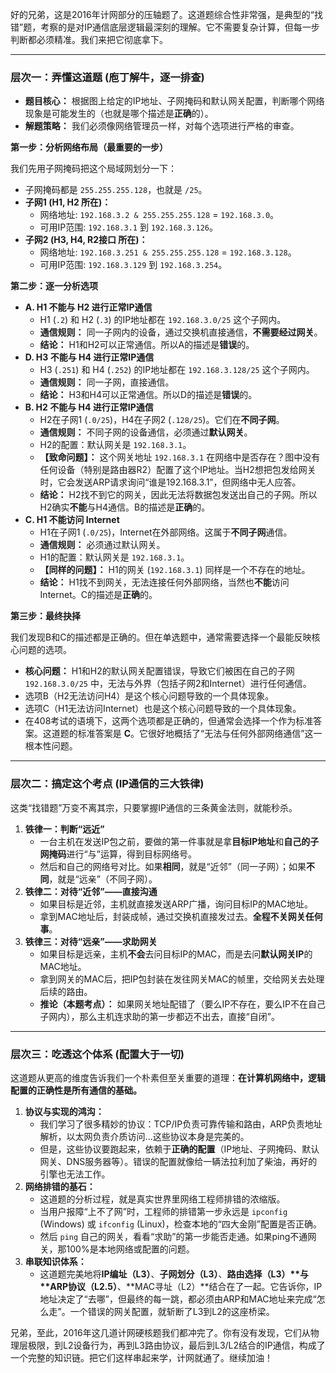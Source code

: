 好的兄弟，这是2016年计网部分的压轴题了。这道题综合性非常强，是典型的“找错”题，考察的是对IP通信底层逻辑最深刻的理解。它不需要复杂计算，但每一步判断都必须精准。我们来把它彻底拿下。

------



### **层次一：弄懂这道题 (庖丁解牛，逐一排查)**



- **题目核心：** 根据图上给定的IP地址、子网掩码和默认网关配置，判断哪个网络现象是可能发生的（也就是哪个描述是**正确**的）。
- **解题策略：** 我们必须像网络管理员一样，对每个选项进行严格的审查。

**第一步：分析网络布局（最重要的一步）**

我们先用子网掩码把这个局域网划分一下：

- 子网掩码都是 `255.255.255.128`，也就是 `/25`。
- **子网1 (H1, H2 所在)：**
  - 网络地址: `192.168.3.2 & 255.255.255.128` = `192.168.3.0`。
  - 可用IP范围: `192.168.3.1` 到 `192.168.3.126`。
- **子网2 (H3, H4, R2接口 所在)：**
  - 网络地址: `192.168.3.251 & 255.255.255.128` = `192.168.3.128`。
  - 可用IP范围: `192.168.3.129` 到 `192.168.3.254`。

**第二步：逐一分析选项**

- **A. H1 不能与 H2 进行正常IP通信**
  - H1 (`.2`) 和 H2 (`.3`) 的IP地址都在 `192.168.3.0/25` 这个子网内。
  - **通信规则：** 同一子网内的设备，通过交换机直接通信，**不需要经过网关**。
  - **结论：** H1和H2可以正常通信。所以A的描述是**错误**的。
- **D. H3 不能与 H4 进行正常IP通信**
  - H3 (`.251`) 和 H4 (`.252`) 的IP地址都在 `192.168.3.128/25` 这个子网内。
  - **通信规则：** 同一子网，直接通信。
  - **结论：** H3和H4可以正常通信。所以D的描述是**错误**的。
- **B. H2 不能与 H4 进行正常IP通信**
  - H2在子网1 (`.0/25`)，H4在子网2 (`.128/25`)。它们在**不同子网**。
  - **通信规则：** 不同子网的设备通信，必须通过**默认网关**。
  - H2的配置：默认网关是 `192.168.3.1`。
  - **【致命问题】：** 这个网关地址 `192.168.3.1` 在网络中是否存在？图中没有任何设备（特别是路由器R2）配置了这个IP地址。当H2想把包发给网关时，它会发送ARP请求询问“谁是192.168.3.1”，但网络中无人应答。
  - **结论：** H2找不到它的网关，因此无法将数据包发送出自己的子网。所以H2确实**不能**与H4通信。B的描述是**正确**的。
- **C. H1 不能访问 Internet**
  - H1在子网1 (`.0/25`)，Internet在外部网络。这属于**不同子网**通信。
  - **通信规则：** 必须通过默认网关。
  - H1的配置：默认网关是 `192.168.3.1`。
  - **【同样的问题】：** H1的网关 (`192.168.3.1`) 同样是一个不存在的地址。
  - **结论：** H1找不到网关，无法连接任何外部网络，当然也**不能**访问Internet。C的描述是**正确**的。

**第三步：最终抉择**

我们发现B和C的描述都是正确的。但在单选题中，通常需要选择一个最能反映核心问题的选项。

- **核心问题：** H1和H2的默认网关配置错误，导致它们被困在自己的子网 `192.168.3.0/25` 中，无法与外界（包括子网2和Internet）进行任何通信。
- 选项B（H2无法访问H4）是这个核心问题导致的一个具体现象。
- 选项C（H1无法访问Internet）也是这个核心问题导致的一个具体现象。
- 在408考试的语境下，这两个选项都是正确的，但通常会选择一个作为标准答案。这道题的标准答案是 **C**。它很好地概括了“无法与任何外部网络通信”这一根本性问题。

------



### **层次二：搞定这个考点 (IP通信的三大铁律)**



这类“找错题”万变不离其宗，只要掌握IP通信的三条黄金法则，就能秒杀。

1. **铁律一：判断“远近”**
   - 一台主机在发送IP包之前，要做的第一件事就是拿**目标IP地址**和**自己的子网掩码**进行“与”运算，得到目标网络号。
   - 然后和自己的网络号对比。如果**相同**，就是“近邻”（同一子网）；如果**不同**，就是“远亲”（不同子网）。
2. **铁律二：对待“近邻”——直接沟通**
   - 如果目标是近邻，主机就直接发送ARP广播，询问目标IP的MAC地址。
   - 拿到MAC地址后，封装成帧，通过交换机直接发过去。**全程不关网关任何事**。
3. **铁律三：对待“远亲”——求助网关**
   - 如果目标是远亲，主机**不会**去问目标IP的MAC，而是去问**默认网关IP**的MAC地址。
   - 拿到网关的MAC后，把IP包封装在发往网关MAC的帧里，交给网关去处理后续的路由。
   - **推论（本题考点）：** 如果网关地址配错了（要么IP不存在，要么IP不在自己子网内），那么主机连求助的第一步都迈不出去，直接“自闭”。

------



### **层次三：吃透这个体系 (配置大于一切)**



这道题从更高的维度告诉我们一个朴素但至关重要的道理：**在计算机网络中，逻辑配置的正确性是所有通信的基础。**

1. **协议与实现的鸿沟：**
   - 我们学习了很多精妙的协议：TCP/IP负责可靠传输和路由，ARP负责地址解析，以太网负责介质访问...这些协议本身是完美的。
   - 但是，这些协议要跑起来，依赖于**正确的配置**（IP地址、子网掩码、默认网关、DNS服务器等）。错误的配置就像给一辆法拉利加了柴油，再好的引擎也无法工作。
2. **网络排错的基石：**
   - 这道题的分析过程，就是真实世界里网络工程师排错的浓缩版。
   - 当用户报障“上不了网”时，工程师的排错第一步永远是 `ipconfig` (Windows) 或 `ifconfig` (Linux)，检查本地的“四大金刚”配置是否正确。
   - 然后 `ping` 自己的网关，看看“求助”的第一步能否走通。如果ping不通网关，那100%是本地网络或配置的问题。
3. **串联知识体系：**
   - 这道题完美地将**IP编址（L3）**、**子网划分（L3）**、**路由选择（L3）\**与\**ARP协议（L2.5）**、**MAC寻址（L2）**结合在了一起。它告诉你，IP地址决定了“去哪”，但最终的每一跳，都必须由ARP和MAC地址来完成“怎么走”。一个错误的网关配置，就斩断了L3到L2的这座桥梁。

兄弟，至此，2016年这几道计网硬核题我们都冲完了。你有没有发现，它们从物理层极限，到L2设备行为，再到L3路由协议，最后到L3/L2结合的IP通信，构成了一个完整的知识链。把它们这样串起来学，计网就通了。继续加油！